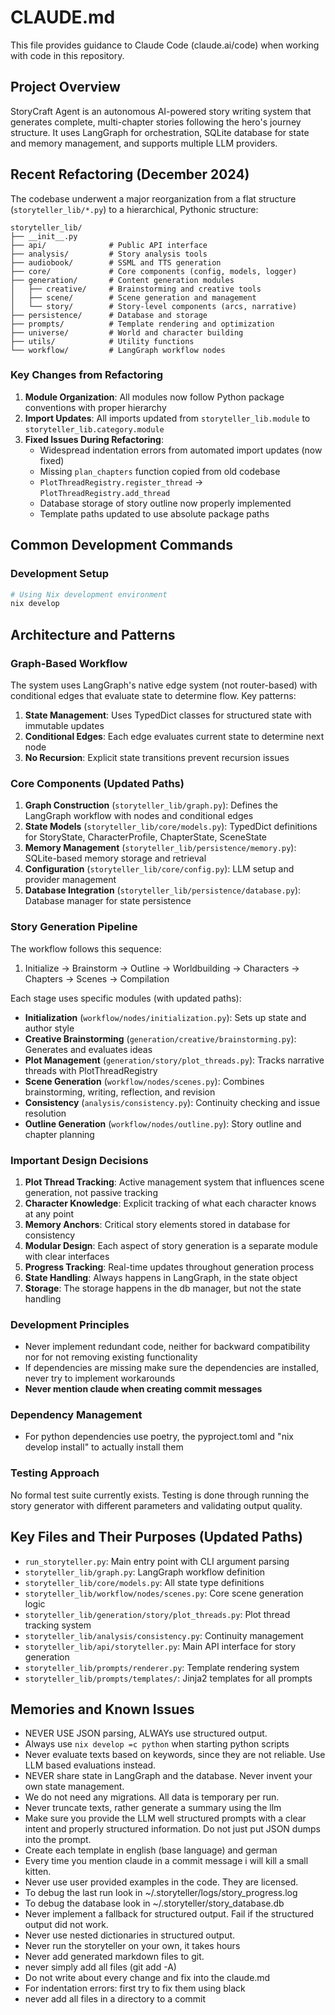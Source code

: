 # CLAUDE.md

This file provides guidance to Claude Code (claude.ai/code) when working with code in this repository.

## Project Overview

StoryCraft Agent is an autonomous AI-powered story writing system that generates complete, multi-chapter stories following the hero's journey structure. It uses LangGraph for orchestration, SQLite database for state and memory management, and supports multiple LLM providers.

## Recent Refactoring (December 2024)

The codebase underwent a major reorganization from a flat structure (`storyteller_lib/*.py`) to a hierarchical, Pythonic structure:

```
storyteller_lib/
├── __init__.py
├── api/              # Public API interface
├── analysis/         # Story analysis tools
├── audiobook/        # SSML and TTS generation
├── core/             # Core components (config, models, logger)
├── generation/       # Content generation modules
│   ├── creative/     # Brainstorming and creative tools
│   ├── scene/        # Scene generation and management
│   └── story/        # Story-level components (arcs, narrative)
├── persistence/      # Database and storage
├── prompts/          # Template rendering and optimization
├── universe/         # World and character building
├── utils/            # Utility functions
└── workflow/         # LangGraph workflow nodes
```

### Key Changes from Refactoring

1. **Module Organization**: All modules now follow Python package conventions with proper hierarchy
2. **Import Updates**: All imports updated from `storyteller_lib.module` to `storyteller_lib.category.module`
3. **Fixed Issues During Refactoring**:
   - Widespread indentation errors from automated import updates (now fixed)
   - Missing `plan_chapters` function copied from old codebase
   - `PlotThreadRegistry.register_thread` → `PlotThreadRegistry.add_thread`
   - Database storage of story outline now properly implemented
   - Template paths updated to use absolute package paths

## Common Development Commands

### Development Setup
```bash
# Using Nix development environment
nix develop
```

## Architecture and Patterns

### Graph-Based Workflow
The system uses LangGraph's native edge system (not router-based) with conditional edges that evaluate state to determine flow. Key patterns:

1. **State Management**: Uses TypedDict classes for structured state with immutable updates
2. **Conditional Edges**: Each edge evaluates current state to determine next node
3. **No Recursion**: Explicit state transitions prevent recursion issues

### Core Components (Updated Paths)

1. **Graph Construction** (`storyteller_lib/graph.py`): Defines the LangGraph workflow with nodes and conditional edges
2. **State Models** (`storyteller_lib/core/models.py`): TypedDict definitions for StoryState, CharacterProfile, ChapterState, SceneState
3. **Memory Management** (`storyteller_lib/persistence/memory.py`): SQLite-based memory storage and retrieval
4. **Configuration** (`storyteller_lib/core/config.py`): LLM setup and provider management
5. **Database Integration** (`storyteller_lib/persistence/database.py`): Database manager for state persistence

### Story Generation Pipeline

The workflow follows this sequence:
1. Initialize → Brainstorm → Outline → Worldbuilding → Characters → Chapters → Scenes → Compilation

Each stage uses specific modules (with updated paths):
- **Initialization** (`workflow/nodes/initialization.py`): Sets up state and author style
- **Creative Brainstorming** (`generation/creative/brainstorming.py`): Generates and evaluates ideas
- **Plot Management** (`generation/story/plot_threads.py`): Tracks narrative threads with PlotThreadRegistry
- **Scene Generation** (`workflow/nodes/scenes.py`): Combines brainstorming, writing, reflection, and revision
- **Consistency** (`analysis/consistency.py`): Continuity checking and issue resolution
- **Outline Generation** (`workflow/nodes/outline.py`): Story outline and chapter planning

### Important Design Decisions

1. **Plot Thread Tracking**: Active management system that influences scene generation, not passive tracking
2. **Character Knowledge**: Explicit tracking of what each character knows at any point
3. **Memory Anchors**: Critical story elements stored in database for consistency
4. **Modular Design**: Each aspect of story generation is a separate module with clear interfaces
5. **Progress Tracking**: Real-time updates throughout generation process
6. **State Handling**: Always happens in LangGraph, in the state object
7. **Storage**: The storage happens in the db manager, but not the state handling

### Development Principles

- Never implement redundant code, neither for backward compatibility nor for not removing existing functionality
- If dependencies are missing make sure the dependencies are installed, never try to implement workarounds
- **Never mention claude when creating commit messages**

### Dependency Management

- For python dependencies use poetry, the pyproject.toml and "nix develop install" to actually install them

### Testing Approach

No formal test suite currently exists. Testing is done through running the story generator with different parameters and validating output quality.

## Key Files and Their Purposes (Updated Paths)

- `run_storyteller.py`: Main entry point with CLI argument parsing
- `storyteller_lib/graph.py`: LangGraph workflow definition
- `storyteller_lib/core/models.py`: All state type definitions
- `storyteller_lib/workflow/nodes/scenes.py`: Core scene generation logic
- `storyteller_lib/generation/story/plot_threads.py`: Plot thread tracking system
- `storyteller_lib/analysis/consistency.py`: Continuity management
- `storyteller_lib/api/storyteller.py`: Main API interface for story generation
- `storyteller_lib/prompts/renderer.py`: Template rendering system
- `storyteller_lib/prompts/templates/`: Jinja2 templates for all prompts

## Memories and Known Issues

- NEVER USE JSON parsing, ALWAYs use structured output.
- Always use `nix develop =c python` when starting python scripts
- Never evaluate texts based on keywords, since they are not reliable. Use LLM based evaluations instead.
- NEVER share state in LangGraph and the database. Never invent your own state management.
- We do not need any migrations. All data is temporary per run.
- Never truncate texts, rather generate a summary using the llm
- Make sure you provide the LLM well structured prompts with a clear intent and properly structured information. Do not just put JSON dumps into the prompt.
- Create each template in english (base language) and german
- Every time you mention claude in a commit message i will kill a small kitten.
- Never use user provided examples in the code. They are licensed.
- To debug the last run look in  ~/.storyteller/logs/story_progress.log
- To debug the database look in ~/.storyteller/story_database.db
- Never implement a fallback for structured output. Fail if the structured output did not work.
- Never use nested dictionaries in structured output.
- Never run the storyteller on your own, it takes hours
- Never add generated markdown files to git.
- never simply add all files (git add -A)
- Do not write about every change and fix into the claude.md
- For indentation errors: first try to fix them using black
- never add all files in a directory to a commit